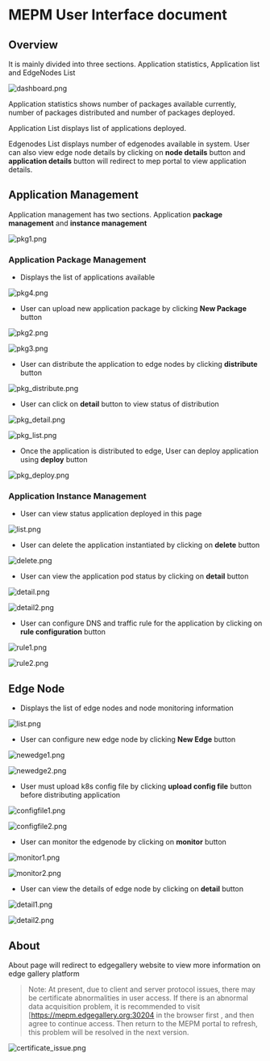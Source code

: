 # MEPM User Interface document

## Overview

It is mainly divided into three sections. Application statistics, Application list and EdgeNodes List

![](https://images.gitee.com/uploads/images/2021/0402/162039_bcb71c24_7639205.png "dashboard.png")

Application statistics shows number of packages available currently, number of packages distributed and number of packages deployed.

Application List displays list of applications deployed.

Edgenodes List displays number of edgenodes available in system. User can also view edge node details by clicking on **node details** button and **application details** button will redirect to mep portal to view application details.

## Application Management

Application management has two sections.  Application **package management** and **instance management**

![](https://images.gitee.com/uploads/images/2021/0402/162405_4c39ed6c_7639205.png "pkg1.png")

### Application Package Management

- Displays the list of applications available

![](https://images.gitee.com/uploads/images/2021/0402/162457_7cdb15aa_7639205.png "pkg4.png")

- User can upload new application package by clicking **New Package** button

![](https://images.gitee.com/uploads/images/2021/0402/162520_ce672a82_7639205.png "pkg2.png")

![](https://images.gitee.com/uploads/images/2021/0402/162537_9e7a6bd9_7639205.png "pkg3.png")

- User can distribute the application to edge nodes by clicking **distribute** button

![](https://images.gitee.com/uploads/images/2021/0402/162600_39fae6b9_7639205.png "pkg_distribute.png")

- User can click on **detail** button to view status of distribution

![](https://images.gitee.com/uploads/images/2021/0402/162626_3681a485_7639205.png "pkg_detail.png")

![](https://images.gitee.com/uploads/images/2021/0402/162721_b459a773_7639205.png "pkg_list.png")

- Once the application is distributed to edge, User can deploy application using **deploy** button

![](https://images.gitee.com/uploads/images/2021/0402/162647_21807129_7639205.png "pkg_deploy.png")

### Application Instance Management
- User can view status application deployed in this page

![](https://images.gitee.com/uploads/images/2021/0402/163234_05080a4b_7639205.png "list.png")

- User can delete the application instantiated by clicking on **delete** button

![](https://images.gitee.com/uploads/images/2021/0402/163253_a0482ba1_7639205.png "delete.png")

- User can view the application pod status by clicking on **detail** button

![](https://images.gitee.com/uploads/images/2021/0402/163312_cc245a21_7639205.png "detail.png")

![](https://images.gitee.com/uploads/images/2021/0402/163326_5ef8be11_7639205.png "detail2.png")

- User can configure DNS and traffic rule for the application by clicking on **rule configuration** button

![](https://images.gitee.com/uploads/images/2021/0402/163341_20560adc_7639205.png "rule1.png")

![](https://images.gitee.com/uploads/images/2021/0402/163401_561700ce_7639205.png "rule2.png")

## Edge Node

- Displays the list of edge nodes and node monitoring information

![](https://images.gitee.com/uploads/images/2021/0402/164410_7e391ac5_7639205.png "list.png")

- User can configure new edge node by clicking **New Edge** button

![](https://images.gitee.com/uploads/images/2021/0402/163856_c8d007ba_7639205.png "newedge1.png")

![](https://images.gitee.com/uploads/images/2021/0402/163909_6fe615c8_7639205.png "newedge2.png")

- User must upload k8s config file by clicking **upload config file** button before distributing application 

![](https://images.gitee.com/uploads/images/2021/0402/163926_b03cb198_7639205.png "configfile1.png")

![](https://images.gitee.com/uploads/images/2021/0402/163938_03e89734_7639205.png "configfile2.png")

- User can monitor the edgenode by clicking on **monitor** button

![](https://images.gitee.com/uploads/images/2021/0402/163954_922d8d32_7639205.png "monitor1.png")

![](https://images.gitee.com/uploads/images/2021/0402/164007_7e0ad751_7639205.png "monitor2.png")

- User can view the details of edge node by clicking on **detail** button

![](https://images.gitee.com/uploads/images/2021/0402/164020_4e206a56_7639205.png "detail1.png")

![](https://images.gitee.com/uploads/images/2021/0402/164032_2acc8264_7639205.png "detail2.png")

## About
About page will redirect to edgegallery website to view more information on edge gallery platform


> Note: At present, due to client and server protocol issues, there may be certificate abnormalities in user access. If there is an abnormal data acquisition problem, it is recommended to visit [https://mepm.edgegallery.org:30204  in the browser first , and then agree to continue access. Then return to the MEPM portal to refresh, this problem will be resolved in the next version.

![](https://images.gitee.com/uploads/images/2021/0402/170843_7b706467_7639205.png "certificate_issue.png")
